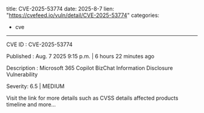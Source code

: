  
title: CVE-2025-53774
date: 2025-8-7
lien: "https://cvefeed.io/vuln/detail/CVE-2025-53774"
categories:
  - cve
---

CVE ID : CVE-2025-53774

Published :  Aug. 7
2025
9:15 p.m. | 6 hours
22 minutes ago

Description : Microsoft 365 Copilot BizChat Information Disclosure Vulnerability

Severity: 6.5 | MEDIUM

Visit the link for more details
such as CVSS details
affected products
timeline
and more...
